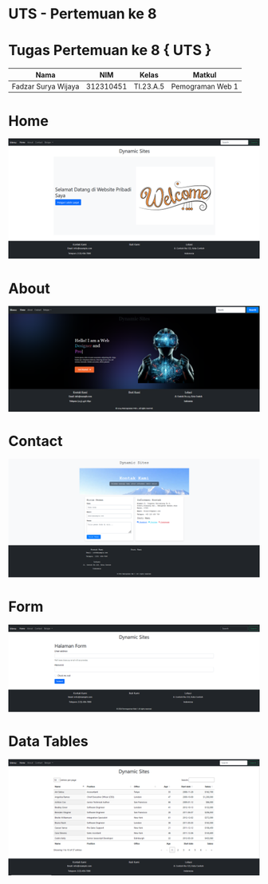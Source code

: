 # UTS - Pertemuan ke 8
# Tugas Pertemuan ke 8 { UTS }


|**Nama**|**NIM**|**Kelas**|**Matkul**|
|----|---|-----|------|
|Fadzar Surya Wijaya|312310451|TI.23.A.5|Pemograman Web 1|

# Home
![alt text](Screenshots/home.PNG)


# About
![alt text](Screenshots/about.PNG)

# Contact
![alt text](Screenshots/contac.PNG)

# Form
![alt text](Screenshots/form.PNG)

# Data Tables
![alt text](Screenshots/Datatables.PNG)
